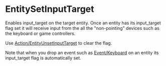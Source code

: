 # EntitySetInputTarget

Enables input\_target on the target entity. Once an entity has its
input\_target flag set it will receive input from the all the
"non-pointing" devices such as the keyboard or game controllers.

Use [Action/EntityUnsetInputTarget](./Action/EntityUnsetInputTarget) to
clear the flag.

Note that when you drop an event such as
[Event/Keyboard](./Event/Keyboard) on an entity its input\_target flag is
automatically set.
